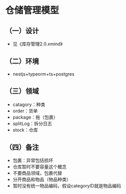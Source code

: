 # 仓储管理模型

## （一）设计
- 见《库存管理2.0.xmind》

## （二）环境
- nestjs+typeorm+ts+postgres

## （三）领域
- catagory：种类
- order：货单
- package：拖（包裹）
- splitLog：拆分日志
- stock：仓库

## （四）备注
- 包裹：异常包括损坏
- 仓库暂时不要容量这个概念
- 不要商品领域，包裹代替
- 分开商品和物品（物品种类）
- 暂时没有统一物品编码，假设categoryID就是物品编码